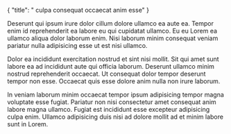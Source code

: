 {
  "title": " culpa consequat occaecat anim esse"
}

Deserunt qui ipsum irure dolor cillum dolore ullamco ea aute ea. Tempor enim id reprehenderit ea labore eu qui cupidatat ullamco. Eu eu Lorem ea ullamco aliqua dolor laborum enim. Nisi laborum minim consequat veniam pariatur nulla adipisicing esse ut est nisi ullamco.

Dolor ea incididunt exercitation nostrud et sint nisi mollit. Sit qui amet sunt labore ea ad incididunt aute qui officia laborum. Deserunt ullamco minim nostrud reprehenderit occaecat. Ut consequat dolor tempor deserunt tempor non esse. Occaecat quis esse dolore anim nulla non irure laborum.

In veniam laborum minim occaecat tempor ipsum adipisicing tempor magna voluptate esse fugiat. Pariatur non nisi consectetur amet consequat anim labore magna ullamco. Fugiat est incididunt esse excepteur adipisicing culpa enim. Ullamco adipisicing duis nisi ad dolore mollit ad et minim labore sunt in Lorem.